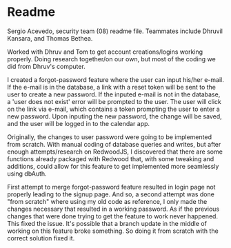# Readme

Sergio Acevedo, security team (08) readme file.
Teammates include Dhruvil Kansara, and Thomas Bethea.

Worked with Dhruv and Tom to get account creations/logins working properly. Doing research together/on our own, but most of the coding we did from Dhruv's computer.

I created a forgot-password feature where the user can input his/her e-mail. If the e-mail is in the database, a link with a reset token will be sent to the user to create a new password. If the inputed e-mail is not in the database, a 'user does not exist' error will be prompted to the user. The user will click on the link via e-mail, which contains a token prompting the user to enter a new password. Upon inputing the new password, the change will be saved, and the user will be logged in to the calendar app.

Originally, the changes to user password were going to be implemented from scratch. With manual coding of database queries and writes, but after enough attempts/research on RedwoodJS, I discovered that there are some functions already packaged with Redwood that, with some tweaking and additions, could allow for this feature to get implemented more seamlessly using dbAuth.

First attempt to merge forgot-password feature resulted in login page not properly leading to the signup page. And so, a second attempt was done "from scratch" where using my old code as reference, I only made the changes necessary that resulted in a working password. As if the previous changes that were done trying to get the feature to work never happened. This fixed the issue. It's possible that a branch update in the middle of working on this feature broke something. So doing it from scratch with the correct solution fixed it.
